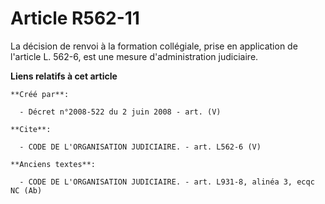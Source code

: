 # Article R562-11

La décision de renvoi à la formation collégiale, prise en application de l'article L. 562-6, est une mesure d'administration
judiciaire.

**Liens relatifs à cet article**

	**Créé par**:

	  - Décret n°2008-522 du 2 juin 2008 - art. (V)

	**Cite**:

	  - CODE DE L'ORGANISATION JUDICIAIRE. - art. L562-6 (V)

	**Anciens textes**:

	  - CODE DE L'ORGANISATION JUDICIAIRE. - art. L931-8, alinéa 3, ecqc NC (Ab)
